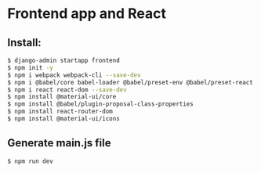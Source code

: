 # Frontend app and React
## Install:

```sh
$ django-admin startapp frontend
$ npm init -y
$ npm i webpack webpack-cli --save-dev
$ npm i @babel/core babel-loader @babel/preset-env @babel/preset-react --save-dev
$ npm i react react-dom --save-dev
$ npm install @material-ui/core
$ npm install @babel/plugin-proposal-class-properties
$ npm install react-router-dom
$ npm install @material-ui/icons
```

## Generate main.js file

```sh
$ npm run dev
```
